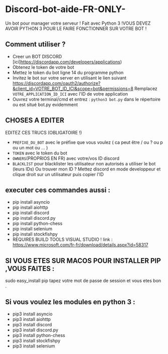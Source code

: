 # Discord-bot-aide-FR-ONLY-
Un bot pour manager votre serveur ! Fait avec Python 3 !VOUS DEVEZ AVOIR PYTHON 3 POUR LE FAIRE FONCTIONNER SUR VOTRE BOT !
## Comment utiliser ?

* Creer un BOT DISCORD [ici]https://discordapp.com/developers/applications)
* Obtenez le token de votre bot
* Mettez le token du bot ligne 14 du programme python
* Invitez le bot sur votre server en utilisant le lien suivant
https://discordapp.com/oauth2/authorize?&client_id=VOTRE_BOT_ID_ICI&scope=bot&permissions=8
Remplacez `VOTRE_APPLICATION_ID_ICI` avec l'ID de votre application 
* Ouvrez votre terminal/cmd et entrez : `python3 bot.py` dans le répertoire ou est situé bot.py evidemment

## CHOSES A EDITER
EDITEZ CES TRUCS (OBLIGATOIRE !)
* `PREFIXE_DU_BOT` avec le préfixe que vous voulez ( ca peut être / ou ? ou p ou un mot ou ... )
* `TOKEN` avec le token du bot
* `OWNERS`(PROPRIOS EN FR) avec votre/vos ID discord
* `BLACKLIST` pour blacklister les utilisateur non autorisés a utiliser le bot (leurs IDs)
Ou trouver mon ID ? Mettez discord en mode developpeur et clique droit sur un utilisateur puis copier l'ID
## executer ces commandes aussi :
- pip install asyncio
- pip install aiohttp
- pip install discord
- pip install discord.py
- pip install python-chess
- pip install selenium
- pip install stockfishpy
- REQUIRES BUILD TOOLS VISUAL STUDIO ! link : https://www.microsoft.com/fr-fr/download/details.aspx?id=58317
## SI VOUS ETES SUR MACOS POUR INSTALLER PIP ,VOUS FAITES :
sudo easy_install pip
tapez votre mot de passe de session et vous etes bon .
## Si vous voulez les modules en python 3 :
- pip3 install asyncio
- pip3 install aiohttp
- pip3 install discord
- pip3 install discord.py
- pip3 install python-chess
- pip3 install stockfishpy
- pip3 install selenium

